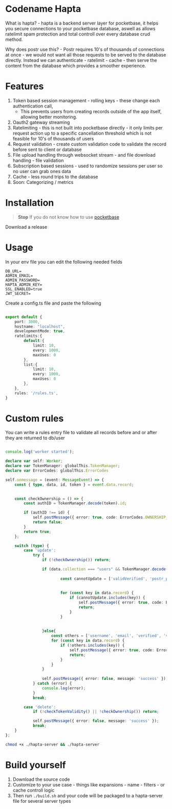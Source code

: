 # Codename Hapta

What is hapta? - hapta is a backend server layer for pocketbase, it helps you secure connections to your pocketbase database, aswell as allows ratelimit spam protection and total controll over every database crud method.

Why does postr use this? - Postr requires 10's of thousands of connections at once - we would not want all those requests to be served to the database directly. Instead we can authenticate - ratelimit - cache  - then serve the content from the database which provides a smoother experience.
# Features
1. Token based session management - rolling keys - these change each authentication call,
    - This prevents users from creating records outside of the app itself, allowing better monitoring.
3. Oauth2 gateway streaming
4. Ratelimiting - this is not built into pocketbase directly - it only limits per request action up to a specific cancellation threshold which is not feasible for 10's of thousands of users
5. Request validation - create custom validation code to validate the record before sent to client or database
6. File upload handling through websocket stream - and file download handling - file validation
7. Subscription based sessions - used to randomize sessions per user so no user can grab ones data
8. Cache - less round trips to the database 
9. Soon: Categorizing / metrics 
# Installation
> **Stop** If you do not know how to use [pocketbase](https://pocketbase.io/docs)

Download a release

# Usage
In your env file you can edit the following needed fields
```env
DB_URL=
ADMIN_EMAIL=
ADMIN_PASSWORD= 
HAPTA_ADMIN_KEY=
SSL_ENABLED=true
JWT_SECRET=
```
Create a config.ts file and paste the following

```ts

export default {
    port: 3000,
    hostname: "localhost",
    developmentMode: true, 
    ratelimits:{
        default:{
            limit: 10,
            every: 1000,
            maxUses: 0
        },
        list:{
            limit: 10,
            every: 1000,
            maxUses: 0
        }, 
    }, 
    rules: '/rules.ts',
}

```

# Custom rules
You can write a rules entry file to validate all records before and or after they are returned to db/user

```ts

console.log('worker started');

declare var self: Worker;
declare var TokenManager: globalThis.TokenManager;
declare var ErrorCodes: globalThis.ErrorCodes

self.onmessage = (event: MessageEvent) => {
    const { type, data, id, token } = event.data.record;

     
    const checkOwnership = () => {
        const authID = TokenManager.decode(token).id;

        if (authID !== id) {
            self.postMessage({ error: true, code: ErrorCodes.OWNERSHIP_REQUIRED });
            return false;
        }
        return true;
    };

    switch (type) {
        case 'update':
            try {
                if (!checkOwnership()) return;

                if (data.collection === "users" && TokenManager.decode(token).id  == id) {
                    
                        const cannotUpdate = ['validVerified', 'postr_plus', 'followers', 'postr_subscriber_since'];
                         
    
                        for (const key in data.record) {
                            if (cannotUpdate.includes(key)) {
                                self.postMessage({ error: true, code: ErrorCodes.OWNERSHIP_REQUIRED });
                                return;
                            }
                        }
    
                    
                }else{
                    const others = ['username', 'email', 'verified', 'validVerified', 'postr_plus', 'following', 'bio', 'postr_subscriber_since'];
                    for (const key in data.record) {
                        if (!others.includes(key)) {
                            self.postMessage({ error: true, code: ErrorCodes.OWNERSHIP_REQUIRED });
                            return;
                        }
                    }
                }
    
                self.postMessage({ error: false, message: 'success' });
            } catch (error) {
                console.log(error);
            }
            break;

        case 'delete':
            if (!checkTokenValidity() || !checkOwnership()) return;

            self.postMessage({ error: false, message: 'success' });
            break;
    }
};

```
```bash
chmod +x ./hapta-server && ./hapta-server
```

# Build yourself

1. Download the source code
2. Customize to your use case - things like expansions - name - filters - or cache controll logic
3. Then run `./build.sh` and your code will be packaged to a  hapta-server file for several server types 

